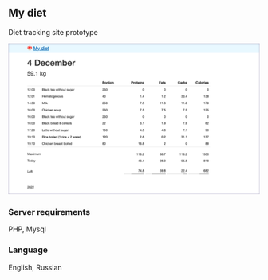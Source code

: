 ## My diet
Diet tracking site prototype

<img src="docs/screenshot.png" alt="Screenshot" width="830">

### Server requirements
PHP, Mysql

### Language
English, Russian
